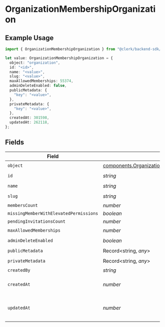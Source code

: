 # OrganizationMembershipOrganization

## Example Usage

```typescript
import { OrganizationMembershipOrganization } from "@clerk/backend-sdk/models/components";

let value: OrganizationMembershipOrganization = {
  object: "organization",
  id: "<id>",
  name: "<value>",
  slug: "<value>",
  maxAllowedMemberships: 55374,
  adminDeleteEnabled: false,
  publicMetadata: {
    "key": "<value>",
  },
  privateMetadata: {
    "key": "<value>",
  },
  createdAt: 301598,
  updatedAt: 262118,
};
```

## Fields

| Field                                                                                                                      | Type                                                                                                                       | Required                                                                                                                   | Description                                                                                                                |
| -------------------------------------------------------------------------------------------------------------------------- | -------------------------------------------------------------------------------------------------------------------------- | -------------------------------------------------------------------------------------------------------------------------- | -------------------------------------------------------------------------------------------------------------------------- |
| `object`                                                                                                                   | [components.OrganizationMembershipOrganizationObject](../../models/components/organizationmembershiporganizationobject.md) | :heavy_check_mark:                                                                                                         | N/A                                                                                                                        |
| `id`                                                                                                                       | *string*                                                                                                                   | :heavy_check_mark:                                                                                                         | N/A                                                                                                                        |
| `name`                                                                                                                     | *string*                                                                                                                   | :heavy_check_mark:                                                                                                         | N/A                                                                                                                        |
| `slug`                                                                                                                     | *string*                                                                                                                   | :heavy_check_mark:                                                                                                         | N/A                                                                                                                        |
| `membersCount`                                                                                                             | *number*                                                                                                                   | :heavy_minus_sign:                                                                                                         | N/A                                                                                                                        |
| `missingMemberWithElevatedPermissions`                                                                                     | *boolean*                                                                                                                  | :heavy_minus_sign:                                                                                                         | N/A                                                                                                                        |
| `pendingInvitationsCount`                                                                                                  | *number*                                                                                                                   | :heavy_minus_sign:                                                                                                         | N/A                                                                                                                        |
| `maxAllowedMemberships`                                                                                                    | *number*                                                                                                                   | :heavy_check_mark:                                                                                                         | N/A                                                                                                                        |
| `adminDeleteEnabled`                                                                                                       | *boolean*                                                                                                                  | :heavy_check_mark:                                                                                                         | N/A                                                                                                                        |
| `publicMetadata`                                                                                                           | Record<string, *any*>                                                                                                      | :heavy_check_mark:                                                                                                         | N/A                                                                                                                        |
| `privateMetadata`                                                                                                          | Record<string, *any*>                                                                                                      | :heavy_check_mark:                                                                                                         | N/A                                                                                                                        |
| `createdBy`                                                                                                                | *string*                                                                                                                   | :heavy_minus_sign:                                                                                                         | N/A                                                                                                                        |
| `createdAt`                                                                                                                | *number*                                                                                                                   | :heavy_check_mark:                                                                                                         | Unix timestamp of creation.<br/>                                                                                           |
| `updatedAt`                                                                                                                | *number*                                                                                                                   | :heavy_check_mark:                                                                                                         | Unix timestamp of last update.<br/>                                                                                        |